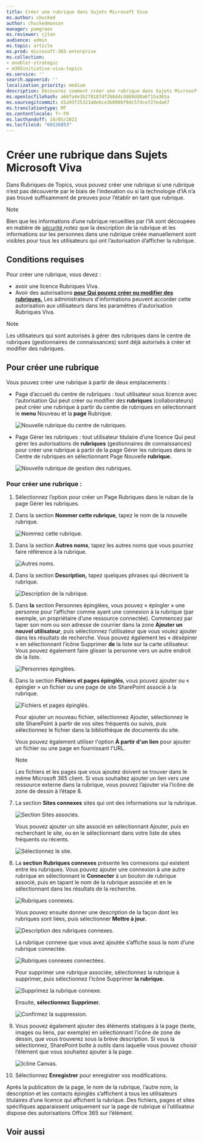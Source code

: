 ```yaml
---
title: Créer une rubrique dans Sujets Microsoft Viva
ms.author: chucked
author: chuckedmonson
manager: pamgreen
ms.reviewer: cjtan
audience: admin
ms.topic: article
ms.prod: microsoft-365-enterprise
ms.collection:
- enabler-strategic
- m365initiative-viva-topics
ms.service: ''
search.appverid: ''
localization_priority: medium
description: Découvrez comment créer une rubrique dans Sujets Microsoft Viva.
ms.openlocfilehash: a66fa4e3b278187df266ddcdd69dd8a6f15a365a
ms.sourcegitcommit: d1a93f25323a0e6ce3b898bf9dc57dcef27eda67
ms.translationtype: MT
ms.contentlocale: fr-FR
ms.lasthandoff: 10/05/2021
ms.locfileid: "60126853"
---
```

# <a name="create-a-new-topic-in-microsoft-viva-topics"></a>Créer une rubrique dans Sujets Microsoft Viva

Dans Rubriques de Topics, vous pouvez créer une rubrique si une rubrique n’est pas découverte par le biais de l’indexation ou si la technologie d’IA n’a pas trouvé suffisamment de preuves pour l’établir en tant que rubrique.

> [!Note] 
> Bien que les informations d’une rubrique recueillies par l’IA sont découpées en matière de [sécurité,](topic-experiences-security-trimming.md)notez que la description de la rubrique et les informations sur les personnes dans une rubrique créée manuellement sont visibles pour tous les utilisateurs qui ont l’autorisation d’afficher la rubrique. 


## <a name="requirements"></a>Conditions requises

Pour créer une rubrique, vous devez :
- avoir une licence Rubriques Viva.
- Avoir des autorisations [**pour Qui pouvez créer ou modifier des rubriques.**](./topic-experiences-user-permissions.md) Les administrateurs d'informations peuvent accorder cette autorisation aux utilisateurs dans les paramètres d'autorisation Rubriques Viva. 

> [!Note] 
> Les utilisateurs qui sont autorisés à gérer des rubriques dans le centre de rubriques (gestionnaires de connaissances) sont déjà autorisés à créer et modifier des rubriques.

## <a name="to-create-a-topic"></a>Pour créer une rubrique

Vous pouvez créer une rubrique à partir de deux emplacements :

- Page d’accueil du centre de rubriques : tout utilisateur sous licence avec l’autorisation Qui peut créer ou modifier des **rubriques** (collaborateurs) peut créer une rubrique à partir du centre de rubriques en sélectionnant le **menu** Nouveau et la **page** Rubrique. 

    ![Nouvelle rubrique du centre de rubriques.](../media/knowledge-management/new-topic.png)  

- Page Gérer les rubriques : tout utilisateur titulaire d’une licence Qui peut gérer les autorisations de **rubriques** (gestionnaires de connaissances) pour créer une rubrique à partir de la page Gérer les rubriques dans le Centre de rubriques en sélectionnant Page Nouvelle **rubrique.** 

    ![Nouvelle rubrique de gestion des rubriques.](../media/knowledge-management/new-topic-topic-center.png)  

### <a name="to-create-a-new-topic"></a>Pour créer une rubrique :

1. Sélectionnez l’option pour créer un Page Rubriques dans le ruban de la page Gérer les rubriques.

2.  Dans la section **Nommer cette rubrique**, tapez le nom de la nouvelle rubrique.

    ![Nommez cette rubrique.](../media/knowledge-management/k-new-topic-page.png)  

3. Dans la section **Autres noms**, tapez les autres noms que vous pourriez faire référence à la rubrique. 

    ![Autres noms.](../media/knowledge-management/alt-names.png)  

4. Dans la section **Description,** tapez quelques phrases qui décrivent la rubrique. 

    ![Description de la rubrique.](../media/knowledge-management/description.png)

4. Dans **la** section Personnes épinglées, vous pouvez « épingler » une personne pour l’afficher comme ayant une connexion à la rubrique (par exemple, un propriétaire d’une ressource connectée). Commencez par taper son nom ou son adresse de courrier dans la zone **Ajouter un nouvel utilisateur**, puis sélectionnez l’utilisateur que vous voulez ajouter dans les résultats de recherche. Vous pouvez également les « désépiner » en sélectionnant l’icône Supprimer **de** la liste sur la carte utilisateur. Vous pouvez également faire glisser la personne vers un autre endroit de la liste.
 
    ![Personnes épinglées.](../media/knowledge-management/pinned-people.png)

5. Dans la section **Fichiers et pages épinglés**, vous pouvez ajouter ou « épingler » un fichier ou une page de site SharePoint associé à la rubrique.

   ![Fichiers et pages épinglés.](../media/knowledge-management/pinned-files-and-pages.png)
 
    Pour ajouter un nouveau fichier, sélectionnez Ajouter, sélectionnez le site SharePoint à partir de vos sites fréquents ou suivis, puis sélectionnez le fichier dans la bibliothèque de documents du site.

    Vous pouvez également utiliser l'option **À partir d'un lien** pour ajouter un fichier ou une page en fournissant l'URL. 

    > [!Note] 
    > Les fichiers et les pages que vous ajoutez doivent se trouver dans le même Microsoft 365 client. Si vous souhaitez ajouter un lien vers une ressource externe dans la rubrique, vous pouvez l’ajouter via l’icône de zone de dessin à l’étape 8.


6.  La section **Sites connexes** sites qui ont des informations sur la rubrique. 

    ![Section Sites associés.](../media/knowledge-management/related-sites.png)

    Vous pouvez ajouter un site  associé en sélectionnant Ajouter, puis en recherchant le site, ou en le sélectionnant dans votre liste de sites fréquents ou récents.
    
    ![Sélectionnez le site.](../media/knowledge-management/sites.png)

7. La **section Rubriques connexes** présente les connexions qui existent entre les rubriques. Vous pouvez ajouter une connexion à une autre rubrique en sélectionnant le **Connecter** à un bouton de rubrique associé, puis en tapant le nom de la rubrique associée et en le sélectionnant dans les résultats de la recherche. 

   ![Rubriques connexes.](../media/knowledge-management/related-topic.png)  

    Vous pouvez ensuite donner une description de la façon dont les rubriques sont liées, puis sélectionner **Mettre à jour.**

   ![Description des rubriques connexes.](../media/knowledge-management/related-topics-update.png) 

   La rubrique connexe que vous avez ajoutée s’affiche sous la nom d’une rubrique connectée.

   ![Rubriques connexes connectées.](../media/knowledge-management/related-topics-final.png) 

   Pour supprimer une rubrique associée, sélectionnez la rubrique à supprimer, puis sélectionnez l’icône Supprimer **la rubrique.**
 
   ![Supprimez la rubrique connexe.](../media/knowledge-management/remove-related.png)  

   Ensuite, **sélectionnez Supprimer.**

   ![Confirmez la suppression.](../media/knowledge-management/remove-related-confirm.png) 

8. Vous pouvez également ajouter des éléments statiques à la page (texte, images ou liens, par exemple) en sélectionnant l’icône de zone de dessin, que vous trouverez sous la brève description. Si vous la sélectionnez, SharePoint boîte à outils dans laquelle vous pouvez choisir l’élément que vous souhaitez ajouter à la page.

   ![Icône Canvas.](../media/knowledge-management/webpart-library.png) 

9. Sélectionnez **Enregistrer** pour enregistrer vos modifications. 

Après la publication de la page, le nom de la rubrique, l’autre nom, la description et les contacts épinglés s’affichent à tous les utilisateurs titulaires d’une licence qui affichent la rubrique. Des fichiers, pages et sites spécifiques apparaissent uniquement sur la page de rubrique si l’utilisateur dispose des autorisations Office 365 sur l’élément. 



## <a name="see-also"></a>Voir aussi



